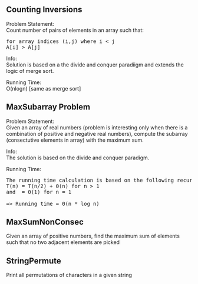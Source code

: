 Counting Inversions
-------------------
Problem Statement:   
Count number of pairs of elements in an array such that:   
<pre>
for array indices (i,j) where i < j
A[i] > A[j]
</pre>

Info:   
Solution is based on a the divide and conquer paradiigm and extends the logic of merge sort.

Running Time:   
O(nlogn) [same as merge sort]

MaxSubarray Problem
-------------------
Problem Statement:    
Given an array of real numbers (problem is interesting only when there is a combination of positive and negative real numbers), compute the subarray (consectutive elements in array) with the maximum sum.

Info:   
The solution is based on the divide and conquer paradigm.

Running Time:   
<pre>
The running time calculation is based on the following recursion equation
T(n) = T(n/2) + Θ(n) for n > 1
and  = Θ(1) for n = 1

=> Running time = Θ(n * log n) 
</pre>

MaxSumNonConsec
---------------
Given an array of positive numbers, find the maximum sum of elements such that no two adjacent elements are picked

StringPermute
-------------
Print all permutations of characters in a given string